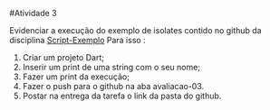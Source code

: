 #Atividade 3

Evidenciar a execução do exemplo  de isolates contido no github da disciplina
[Script-Exemplo](https://github.com/ricdtaveira/mobdev-parte-01/blob/master/16-programacao-assincrona/16-isolates-03.dart)
Para isso :
1) Criar um projeto Dart;
2) Inserir um print de uma string com o seu nome;
3) Fazer um print da execução;
4)  Fazer o push para o github na aba avaliacao-03. 
5)  Postar na entrega da tarefa o link da pasta do github.